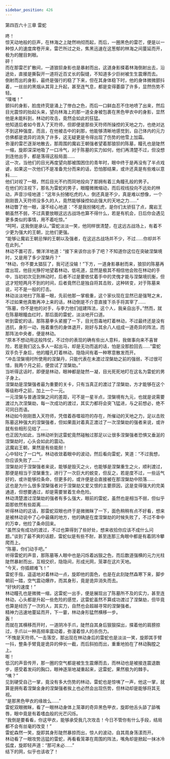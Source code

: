 ```yaml
---
sidebar_position: 426
---
```

 第四百六十三章 雷蛇


咚！  
惊天动地般的巨声，在林海之上陡然响彻而起，而后，一圈黑色的雷芒，便是以一种惊人的速度席卷开来，雷芒所过之处，焦黑迅速在这葱郁的林海之间蔓延而开，极为的醒目刺眼。  
砰！  
而在那雷芒扩散间，一道狼狈身影也是暴射而出，这道身影搽着林海倒射出去，沿途处，直接是撕裂开一道将近百丈长的裂缝，不知道多少巨树被生生震爆而去。  
倒射而出的身影，最终是强行的稳了下来，但在其身体稳下时，他的身体微微颤抖着，一丝丝的黑烟从其背上升起，甚至连气息，都是变得萎靡了许多，显然伤势不轻。  
“噗嗤！”  
颤抖的身影，脸庞终究是涌上了惨白之色，而后一口鲜血忍不住地喷了出来，然后目光震惊的抬起头来，望向林海上的那一道全身被包裹在黑色甲衣中的身影，显然他是未能料到，林动的攻击，竟然会如此的狂猛。  
他知道后者如今晋入了天符师，但即便是那些天符师所操控的天地之力，也绝对达不到这种强度，而且，在他被击中的刹那，他能够清晰地感觉到，自己体内的元力仿佛都是诡异的消失了许多，这无疑更是令得出现了伤势的他雪上加霜。  
弥漫的雷芒逐渐地散去，那周围的魔岩王朝强者望着那狼狈的陈墓，瞳孔也是陡然一缩，旋即深深地吸了一口冷气，对于陈墓的实力如何，他们再清楚不过，但没想到连他出手，都是落得这般局面……  
这一次，当他们的目光再度望向那被围困住的青年时，眼中终于是再没有了半点戏谑，如果这一次他们不是准备充分而来的话，恐怕那结果，或许还真是有些难以意料……  
他们对视了一眼，然后目光不约而同地投向了那拥有着三角瞳孔般的男子。  
在他们的注视下，那名为雷蛇的男子，眼瞳微微缩动，而后视线投向不远处的林动，声音沙哑地道：“这年头扮猪吃虎的人，倒还真是不少，真是难以想像，一个刚刚晋入天符师没多久的人，竟然能够操控如此强大的天地之力……”  
林动瞥了他一眼，漫不经心地道：“不是我扮猪吃虎，是你们太骄狂了点，魔岩王朝虽然不弱，不过真要放眼这远古战场也算不得什么，若是有机会，日后你会遇见更多类似的事情，用不着吃惊。”  
“呵呵，这我倒是承认。”雷蛇淡淡一笑，他同样很清楚，在这远古战场上，有着不少更为强大的王朝，比他们更强。  
“能够让魔岩王朝忌惮的王朝以及强者，在这远古战场并不少，不过……你却并不在此列。”  
林动不置可否，懒洋洋地道：“接下来该你出手了吧？不知道你这位在突破涅槃境时，又是用了多少涅槃丹？”  
“林动，你不要太猖狂了，我可还没输！”下方，一道身影暴射而来，狼狈的陈墓再度出现，他目光狰狞地望着林动，低吼道，显然是极其不相信他会败在林动的手中，当初初次见到林动时，后者不过是要依仗着手中的灵傀才能与涅槃境抗衡，但这才短短两月不到的时间，后者竟然已是独自将其击败，这种转变，对于陈墓来说，可不是一般的打击。  
林动淡淡地扫了陈墓一眼，先前他那一掌极重，这个家伙现在显然已是强弩之末，不过如果他真敢再冲上来的话，林动倒是不介意直接下杀手将其宰了……  
“陈墓，你不是他的对手，与李力他们组建阵法，这个人，我亲自出手。”然而，就在陈墓眼瞳血红时，那后面的雷蛇，淡淡地开口道。  
听到雷蛇的话，那陈墓拳头紧握了一下，目光怨毒地盯着林动，不过最终还是没有违抗，身形一动，拖着重伤的身体退开，刚好与其余八人组成一道奇异的阵法，而那阵法中央者，便是林动。  
“原本不想动用这般阵仗，不过你的表现的确有些出人意料，我做事向来不喜冒险，若是我们这么多人一起出马，却是无功而返的话，怕是没那脸回去……”雷蛇双手负于身后，他的瞳孔盯着林动，隐隐间有着一种寒意散发而开。  
“冲击涅槃境时所使用的涅槃丹，只能代表在未渡过涅槃劫之前的强弱，不过很可惜，我两个月之前，便尝试了涅槃劫。”  
当听得这话时，即便是林动，眼神都是陡然一凝，目光死死地盯在这名为雷蛇的男子身上。  
涅槃劫是涅槃强者最为重要的关卡，只有当真正的渡过了涅槃劫，方才能够在这个等级称呼之前，加上一个一元。  
一元涅槃与普通涅槃之间的差距，可不是一星半点，涅槃境有九元，也就是说需要渡过九次涅槃劫，每一次成功的渡过，其实力都将会突飞猛进，与之前想必，绝不可同日而语。  
林动如今刚刚晋入天符师，凭借着吞噬祖符的存在，所催动的天地之力，足以击败陈墓这种强大的涅槃强者，但如果面对着真正渡过了一次涅槃劫的强者来说，或许就有些相形见绌了……  
也正因为如此，当林动听到这雷蛇竟然碰触过那足以让很多涅槃强者恐惧又垂涎的涅槃劫时，心头会如此的震动。  
这魔岩王朝，果然是有些能耐！  
心中轻吐了一口气，林动收敛着眼中的波动，然后看向雷蛇，笑道：“不过我想，你应该失败了……”  
涅槃劫对于涅槃强者来说，能够是毁灭之火，也能够是涅槃重生之火，顺利渡过，那便是相当于涅槃重生，进行了一次巨大的蜕变，但反之，若是度不过，一些运气好的，或许能够捡条命，但更多的，或许便是会直接被在那涅槃劫中陨落……  
这也是为什么很多涅槃强者对于涅槃劫又爱又恨的主要原因，这是变得强大的完美通道，但想要通过，却是需要冒着生命危险。  
林动清楚渡过涅槃劫的强者有多么强大，眼前的雷蛇，虽然也是相当不弱，但似乎距那依然有些距离……  
听得林动的这话，那雷蛇双眼也终于是微微眯了一下，面色稍稍有点不好看，想来是被林动说中了心中最痛的地方，他的确是在度涅槃劫的时候失败了，不过不幸中的万幸，他捡了条命回来。  
“虽然没有成功的渡过，不过也算得到了些好处，想来收拾你应该不成什么问题。”谈到了最不爽的话题，雷蛇似是有些不耐，甚至连那三角眼中都是有着阴冷攀爬而上。  
“陈墓，你们动手吧。”  
听得雷蛇的声音，那陈墓等人眼中也是闪烁着凶狠之色，而后数道强横的元力光柱陡然暴射而出，互相交织，隐隐间，形成光网，笼罩在这片天地。  
“今天，你插翅难飞！”  
雷蛇手指，遥遥地对着林动一点，旋即他的面色，也是在此刻陡然森寒下来，脚步朝前一踏，空气震动爆炸，而其身形，竟是诡异消失而去。  
“好快的速度！”  
林动瞳孔也是微微一缩，这雷蛇一出手，便是展现出了陈墓所不及的实力，甚至连林动，心头都是升起一些危险的感觉，这雷蛇虽然不算成功渡过了涅槃劫，但毕竟也算是经历了一次的人，其实力，自然也会超越寻常的涅槃强者。  
精神力迅速地蔓延而开，下一霎，林动身形猛然横移一步。  
轰！  
而就在其横移而开时，一道阴冷手爪，陡然自其身后狠狠探出，搽着他的肩膀掠过，手爪以一种高频率震动着，弥漫着惊人的杀伤力。  
“不愧是天符师。”一击落空，那出现在林动身后的雷蛇也是淡淡一笑，旋即其手臂一抖，整条手臂竟是诡异的伸长一截，而后斜拍而出，重重地拍在了林动胸膛之上。  
嘭！  
低沉的声音传开，那一圈的空气都是被生生震爆而去，而林动也是被接连震退数步，感受着发闷的胸口，眼神逐渐地凝重起来，这雷蛇，果然极为的棘手。  
“咦？”  
见到硬受自己一掌，竟没有多大伤势的林动，雷蛇也是惊咦了一声，他这一掌，就算是拥有着涅槃金身的涅槃强者挨上也必然会出现伤势，但林动却是能够将其无视。  
“是那黑色甲衣的缘故么……”  
雷蛇双眼微眯，看了一眼林动身体上笼罩的奇异黑色甲衣，旋即他舌头舔了舔嘴唇，眼中竟是有着嗜血般的光芒闪烁。  
“我倒是要看看，你这甲衣，能够承受我几次攻击！今日不管你有什么手段，结局都不会有丝毫的改变！”  
雷蛇森然一笑，旋即其身形陡然暴掠而出，惊人的波动，自其周身荡漾而开。  
林动看了一眼攻势迅猛的雷蛇，再看看笼罩在周围的阵法，嘴角却是掀起一抹冰冷弧度，旋即轻声道：“那可未必……”  
结下的网，似乎也该收了！  
  
  

